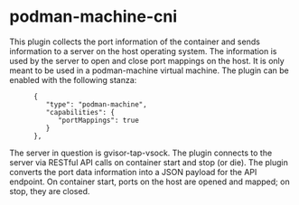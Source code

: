 # podman-machine-cni

This plugin collects the port information of the container and sends information to a server on the host
operating system.  The information is used by the server to open and close port mappings on the host. It
is only meant to be used in a podman-machine virtual machine.  The plugin can
be enabled with the following stanza:

```
      {
         "type": "podman-machine",
         "capabilities": {
            "portMappings": true
         }
      },

```

The server in question is gvisor-tap-vsock.  The plugin connects to the server via RESTful API calls on
container start and stop (or die).  The plugin converts the port data information into a JSON payload
for the API endpoint.  On container start, ports on the host are opened and mapped; on stop, they are closed.